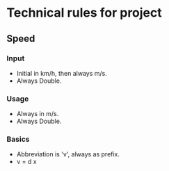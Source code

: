 # Technical rules for project
## Speed
### Input

- Initial in km/h, then always m/s.
- Always Double.
### Usage
- Always in m/s.
- Always Double.
### Basics
- Abbreviation is 'v', always as prefix.
- v = d x 